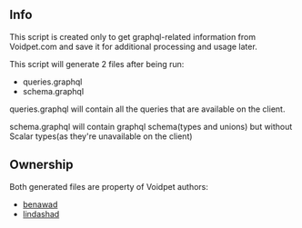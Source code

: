 ## Info
This script is created only to get graphql-related information from Voidpet.com and save it for additional processing and usage later.

This script will generate 2 files after being run:
- queries.graphql
- schema.graphql

queries.graphql will contain all the queries that are available on the client.

schema.graphql will contain graphql schema(types and unions) but without Scalar types(as they're unavailable on the client)

## Ownership
Both generated files are property of Voidpet authors: 
- [benawad](https://github.com/benawad)
- [lindashad](https://www.tiktok.com/@lindashad)